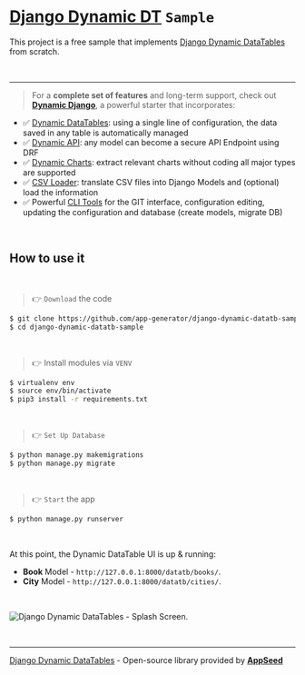 # [Django Dynamic DT](https://app-generator.dev/docs/developer-tools/dynamic-django/datatables.html) `Sample`

This project is a free sample that implements [Django Dynamic DataTables](https://github.com/app-generator/django-dynamic-datatb) from scratch. 

<br /> 

---

> For a **complete set of features** and long-term support, check out **[Dynamic Django](https://app-generator.dev/docs/developer-tools/dynamic-django/index.html)**, a powerful starter that incorporates:

- ✅ [Dynamic DataTables](https://app-generator.dev/docs/developer-tools/dynamic-django/datatables.html): using a single line of configuration, the data saved in any table is automatically managed
- ✅ [Dynamic API](https://app-generator.dev/docs/developer-tools/dynamic-django/api.html): any model can become a secure API Endpoint using DRF
- ✅ [Dynamic Charts](https://app-generator.dev/docs/developer-tools/dynamic-django/charts.html): extract relevant charts without coding all major types are supported
- ✅ [CSV Loader](https://app-generator.dev/docs/developer-tools/dynamic-django/csv-loader.html): translate CSV files into Django Models and (optional) load the information
- ✅ Powerful [CLI Tools](https://app-generator.dev/docs/developer-tools/dynamic-django/cli.html) for the GIT interface, configuration editing, updating the configuration and database (create models, migrate DB)

<br />

## How to use it

<br />

> 👉 `Download` the code 

```bash
$ git clone https://github.com/app-generator/django-dynamic-datatb-sample.git
$ cd django-dynamic-datatb-sample
```

<br />

> 👉 Install modules via `VENV`  

```bash
$ virtualenv env
$ source env/bin/activate
$ pip3 install -r requirements.txt
```

<br />

> 👉 `Set Up Database`

```bash
$ python manage.py makemigrations
$ python manage.py migrate
```

<br />

> 👉 `Start` the app

```bash
$ python manage.py runserver
```

<br />

At this point, the Dynamic DataTable UI is up & running:

- **Book** Model - `http://127.0.0.1:8000/datatb/books/`. 
- **City** Model - `http://127.0.0.1:8000/datatb/cities/`. 

<br />

![Django Dynamic DataTables - Splash Screen.](https://user-images.githubusercontent.com/51070104/198944457-1ca45c93-2290-484d-ac27-fb77188e61d3.jpg)

<br />

---
[Django Dynamic DataTables](https://github.com/app-generator/django-dynamic-datatb) - Open-source library provided by **[AppSeed](https://appseed.us/)**
